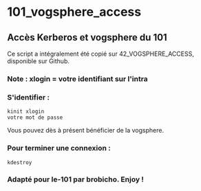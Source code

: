 # 101_vogsphere_access
## Accès Kerberos et vogsphere du 101

Ce script a intégralement été copié sur 42_VOGSPHERE_ACCESS, disponible sur Github.

### Note : xlogin = votre identifiant sur l'intra

### S'identifier :

    kinit xlogin
    votre mot de passe

Vous pouvez dès à présent bénéficier de la vogsphere.

### Pour terminer une connexion :

    kdestroy

### Adapté pour le-101 par brobicho. Enjoy !
